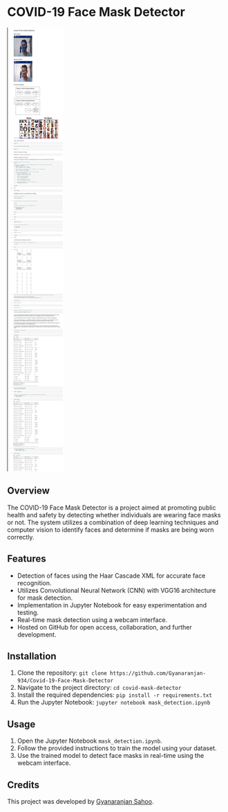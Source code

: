 # COVID-19 Face Mask Detector

![Mask Detection](face-mask-detector.jpeg)


## Overview

The COVID-19 Face Mask Detector is a project aimed at promoting public health and safety by detecting whether individuals are wearing face masks or not. The system utilizes a combination of deep learning techniques and computer vision to identify faces and determine if masks are being worn correctly.

## Features

- Detection of faces using the Haar Cascade XML for accurate face recognition.
- Utilizes Convolutional Neural Network (CNN) with VGG16 architecture for mask detection.
- Implementation in Jupyter Notebook for easy experimentation and testing.
- Real-time mask detection using a webcam interface.
- Hosted on GitHub for open access, collaboration, and further development.

## Installation

1. Clone the repository: `git clone https://github.com/Gyanaranjan-934/Covid-19-Face-Mask-Detector`
2. Navigate to the project directory: `cd covid-mask-detector`
3. Install the required dependencies: `pip install -r requirements.txt`
4. Run the Jupyter Notebook: `jupyter notebook mask_detection.ipynb`

## Usage

1. Open the Jupyter Notebook `mask_detection.ipynb`.
2. Follow the provided instructions to train the model using your dataset.
3. Use the trained model to detect face masks in real-time using the webcam interface.

## Credits

This project was developed by [Gyanaranjan Sahoo](https://github.com/Gyanaranjan-934).

